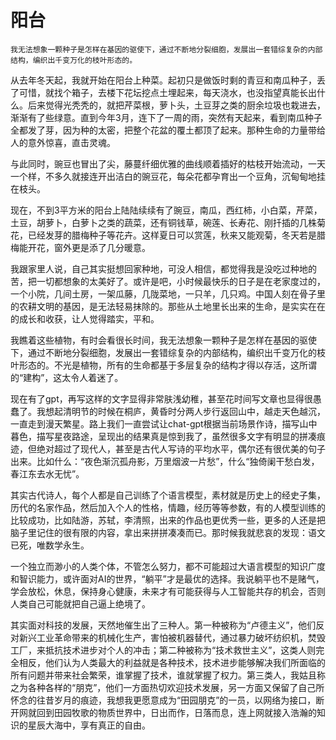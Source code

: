 # 阳台

```admonish note
我无法想象一颗种子是怎样在基因的驱使下，通过不断地分裂细胞，发展出一套错综复杂的内部结构，编织出千变万化的枝叶形态的。
```

从去年冬天起，我就开始在阳台上种菜。起初只是做饭时剩的青豆和南瓜种子，丢了可惜，就找个箱子，去楼下花坛挖点土埋起来，每天浇水，也没指望真能长出什么。后来觉得光秃秃的，就把芹菜根，萝卜头，土豆芽之类的厨余垃圾也栽进去，渐渐有了些绿意。直到今年3月，连下了一周的雨，突然有天起来，看到南瓜种子全都发了芽，因为种的太密，把整个花盆的覆土都顶了起来。那种生命的力量带给人的意外惊喜，直击灵魂。

与此同时，豌豆也冒出了尖，藤蔓纤细优雅的曲线顺着插好的枯枝开始流动，一天一个样，不多久就接连开出洁白的豌豆花，每朵花都孕育出一个豆角，沉甸甸地挂在枝头。

现在，不到3平方米的阳台上陆陆续续有了豌豆，南瓜，西红柿，小白菜，芹菜，土豆，胡萝卜，白萝卜之类的蔬菜，还有铜钱草，碗莲、长寿花、刚扦插的几株菊花，已经发芽的腊梅种子等花卉。这样夏日可以赏莲，秋来又能观菊，冬天若是腊梅能开花，窗外更是添了几分暖意。

我跟家里人说，自己其实挺想回家种地，可没人相信，都觉得我是没吃过种地的苦，把一切都想象的太美好了。或许是吧，小时候最快乐的日子是在老家度过的，一个小院，几间土房，一架瓜藤，几陇菜地，一只羊，几只鸡。中国人刻在骨子里的农耕文明的基因，是无法轻易抹除的。那些从土地里长出来的生命，是实实在在的成长和收获，让人觉得踏实，平和。

我瞧着这些植物，有时会看很长时间，我无法想象一颗种子是怎样在基因的驱使下，通过不断地分裂细胞，发展出一套错综复杂的内部结构，编织出千变万化的枝叶形态的。不光是植物，所有的生命都基于多层复杂的结构才得以存活，这所谓的“建构”，这太令人着迷了。

现在有了gpt，再写这样的文字显得非常肤浅幼稚，甚至花时间写文章也显得很愚蠢了。我想起清明节的时候在桐庐，黄昏时分两人步行返回山中，越走天色越沉，一直走到漫天繁星。路上我们一直尝试让chat-gpt根据当前场景作诗，描写山中暮色，描写星夜路途，呈现出的结果真是惊到我了，虽然很多文字有明显的拼凑痕迹，但绝对超过了现代人，甚至是古代人写诗的平均水平，偶尔还有很优美的句子出来。比如什么：“夜色渐沉孤舟影，万里烟波一片愁”，什么“独倚阑干愁白发，春江东去水无忧”。

其实古代诗人，每个人都是自己训练了个语言模型，素材就是历史上的经史子集，历代的名家作品，然后加入个人的性格，情趣，经历等等参数，有的人模型训练的比较成功，比如陆游，苏轼，李清照，出来的作品也更优秀一些，更多的人还是把脑子里记住的很有限的内容，拿出来拼拼凑凑而已。那时候我就悲哀的发现：语文已死，唯数学永生。

一个独立而渺小的人类个体，不管怎么努力，都不可能超过大语言模型的知识广度和智识能力，或许面对AI的世界，“躺平”才是最优的选择。我说躺平也不是赌气，学会放松，休息，保持身心健康，未来才有可能获得与人工智能共存的机会，否则人类自己可能就把自己逼上绝境了。

其实面对科技的发展，天然地催生出了三种人。第一种被称为“卢德主义”，他们反对新兴工业革命带来的机械化生产，害怕被机器替代，通过暴力破坏纺织机，焚毁工厂，来抵抗技术进步对个人的冲击；第二种被称为“技术救世主义”，这类人则完全相反，他们认为人类最大的利益就是各种技术，技术进步能够解决我们所面临的所有问题并带来社会繁荣，谁掌握了技术，谁就掌握了权力。第三类人，我姑且称之为各种各样的“朋克”，他们一方面热切欢迎技术发展，另一方面又保留了自己所怀念的往昔岁月的痕迹，我想我更愿意成为“田园朋克”的一员，以网络为接口，断开网就回到田园牧歌的物质世界中，日出而作，日落而息，连上网就接入浩瀚的知识的星辰大海中，享有真正的自由。
